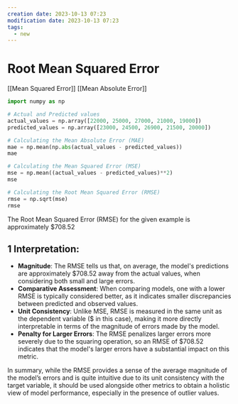 ```yaml
---
creation date: 2023-10-13 07:23
modification date: 2023-10-13 07:23
tags: 
  - new
---
```


# Root Mean Squared Error

[[Mean Squared Error]] [[Mean Absolute Error]]


```python
import numpy as np

# Actual and Predicted values
actual_values = np.array([22000, 25000, 27000, 21000, 19000])
predicted_values = np.array([23000, 24500, 26900, 21500, 20000])

# Calculating the Mean Absolute Error (MAE)
mae = np.mean(np.abs(actual_values - predicted_values))
mae

# Calculating the Mean Squared Error (MSE)
mse = np.mean((actual_values - predicted_values)**2)
mse

# Calculating the Root Mean Squared Error (RMSE)
rmse = np.sqrt(mse)
rmse

```

The Root Mean Squared Error (RMSE) for the given example is approximately $708.52

## 1 Interpretation:

- **Magnitude**: The RMSE tells us that, on average, the model's predictions are approximately $708.52 away from the actual values, when considering both small and large errors.
- **Comparative Assessment**: When comparing models, one with a lower RMSE is typically considered better, as it indicates smaller discrepancies between predicted and observed values.
- **Unit Consistency**: Unlike MSE, RMSE is measured in the same unit as the dependent variable ($ in this case), making it more directly interpretable in terms of the magnitude of errors made by the model.
- **Penalty for Larger Errors**: The RMSE penalizes larger errors more severely due to the squaring operation, so an RMSE of $708.52 indicates that the model's larger errors have a substantial impact on this metric.

In summary, while the RMSE provides a sense of the average magnitude of the model’s errors and is quite intuitive due to its unit consistency with the target variable, it should be used alongside other metrics to obtain a holistic view of model performance, especially in the presence of outlier values.
